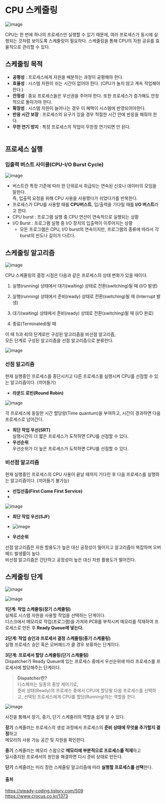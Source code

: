 # CPU 스케줄링
![image](https://github.com/dlrkdus/CS_STUDY/assets/99721126/8caf48af-eefe-4a60-8e78-645047780e0e)

CPU는 한 번에 하나의 프로세스만 실행할 수 있기 때문에, 여러 프로세스가 동시에 실행되는 것처럼 보이도록 스케줄링이 필요하다.
스케줄링을 통해 CPU의 자원 공유를 효율적으로 관리할 수 있다.

## 스케줄링 목적 

- **공평성** : 프로세스에게 자원을 배분하는 과정이 공평해야 한다.
- **효율성** : 시스템 자원이 쉬는 시간이 없어야 한다. (CPU가 놀지 않고 계속 작업해야한다.)
- **안정성** : 중요 프로세스들은 우선권을 주어야 한다. 또한 프로세스가 증가해도 안정적으로 돌아가야 한다.
- **확장성** : 시스템 자원이 늘어나는 경우 이 혜택이 시스템에 반영되어야한다.
- **반응 시간 보장** : 프로세스의 요구가 있을 경우 적절한 시간 안에 반응을 해줘야 한다.
- **무한 연기 방지** : 특정 프로세스의 작업이 무한정 연기되면 안 된다.<br><br>

## 프로세스 실행
### 입출력 버스트 사이클(CPU-I/O Burst Cycle)
![image](https://github.com/dlrkdus/CS_STUDY/assets/99721126/5b091c36-b2f7-4a11-8ac7-1e74fe811a93)

- 버스트란 특정 기준에 따라 한 단위로서 취급되는 연속된 신호나 데이터의 모임을 말한다.<br>
즉, 입출력 요청을 위해 CPU 사용을 사용했다가 쉬었다가를 반복한다.
- 프로세스가 CPU를 사용할 때를 **CPU버스트**, 입/출력을 기다릴 때를 **I/O 버스트**라고 한다.
- CPU burst : 프로그램 실행 중 CPU 연산이 연속적으로 실행되는 상황
- I/O Burst : 프로그램 실행 중 I/O 장치의 입출력이 이루어지는 상황
  - 모든 프로그램은 CPU, I/O burst의 연속이지만, 프로그램의 종류에 따라서 각 burst의 빈도나 길이가 다르다.


## 스케줄링 알고리즘 
![image](https://github.com/dlrkdus/CS_STUDY/assets/99721126/1d4aae07-214d-4711-ac40-6d681560327c)

CPU 스케줄링의 결정 시점은 다음과 같은 프로세스의 상태 변화가 있을 때이다.

1) 실행(running) 상태에서 대기(waiting) 상태로 전환(switching)될 때 (I/O 발생)

2) 실행(running) 상태에서 준비(ready) 상태로 전환(switching)될 때 (Interrupt 발생)

3) 대기(waiting) 상태에서 준비(ready) 상태로 전환(switching)될 때 (I/O 완료)

4) 종료(Terminated)될 때

이 때 1)과 4)의 단계로만 구성된 알고리즘을 비선점 알고리즘, <br>
모든 단계로 구성된 알고리즘을 선점 알고리즘으로 분류한다.

![image](https://github.com/dlrkdus/CS_STUDY/assets/99721126/ec608dd4-4eff-46fc-87d0-c374ae5966c4)

### 선점 알고리즘
 현재 실행중인 프로세스를 중단시키고 다른 프로세스를 실행시켜 CPU를 선점할 수 있는 알고리즘이다. (끼어들기)
 
 - **라운드 로빈(Round Robin)** <br>
 
 ![image](https://github.com/dlrkdus/CS_STUDY/assets/99721126/e5412df1-e57f-499b-8a61-293c05cee048)

   각 프로세스에 동일한 시간 할당량(Time quantum)을 부여하고, 시간이 경과하면 다음 프로세스로 넘어간다.
 - **최단 작업 우선(SRT)** <br>
   실행시간이 더 짧은 프로세스가 도착하면 CPU를 선점할 수 있다.
 - **우선순위** <br>
   우선순위가 더 높은 프로세스가 도착하면 CPU를 선점할 수 있다.
### 비선점 알고리즘 
  현재 실행중인 프로세스의 CPU 사용이 끝날 때까지 기다린 후 다음 프로세스를 실행하는 알고리즘이다. (끼어들기 불가능)

  - **선입선출(First Come First Service)**
  - 
   ![image](https://github.com/dlrkdus/CS_STUDY/assets/99721126/09c39e62-1ae4-4340-97fc-ece94df4af64)

  - **최단 작업 우선(SJF)**
  - 
    ![image](https://github.com/dlrkdus/CS_STUDY/assets/99721126/765dfdef-d03f-4f2f-8a95-0b3534374b8e)

  - **우선순위**

선점 알고리즘은 자원 할용도가 높은 대신 공정성이 떨어지고 알고리즘이 복잡하며 오버헤드 발생률이 높다.   <br>
비선점 알고리즘은 간단하고 공정성이 높은 대신 자원 활용도가 떨어진다.

## 스케줄링 단계
![image](https://github.com/dlrkdus/CS_STUDY/assets/99721126/8b04021a-d439-48fb-843d-cbe9e5cfcbb6)

![image](https://github.com/dlrkdus/CS_STUDY/assets/99721126/5a679b6d-8461-4b37-a34b-343facbe8acd)


**1단계: 작업 스케줄링(장기 스케줄링)** <br>
  실제로 시스템 자원을 사용할 작업을 선택하는 단계이다.<br>
  디스크에서 메모리로 작업(프로그램)을 가져와 PCB를 부착시켜 메모리를 적재하여 프로세스로 만든 후 **Ready Queue에 넣는다.** <br>
  
**2단계: 작업 승인과 프로세서 결정 스케줄링(중기 스케줄링)** <br>
  실행 프로세스 승인 혹은 오버헤드가 클 경우 보류하는 단계이다. <br>
  
**3단계: 프로세서 할당 스케줄링(단기 스케줄링)** <br>
   Dispatcher가 Ready Queue에 있는 프로세스 중에서 우선순위에 따라 프로세스를 프로세서에 할당해주는 단계이다.
   > **Dispatcher란?** <br>
   > 디스패처는 일종의 중앙 제어기로,<br>
   > 준비 상태(Ready)의 프로세스 중에서 CPU에 할당될 다음 프로세스를 선택하고, 선택된 프로세스에게 CPU를 할당(Running)하는 역할을 한다.

![image](https://github.com/dlrkdus/CS_STUDY/assets/99721126/0f95b9f1-04c9-4fb6-8f8c-0a939d0c8762)

사진을 통해서 장기, 중기, 단기 스케줄러의 역할을 쉽게 알 수 있다.<br>

**장기** 스케줄러는 프로세스의 생성 과정에서 프로세스의 **준비 상태에 무엇을 추가할지 결정**하고<br> 메모리의 사용 가능 공간 및 자원을 확인한다.<br>

**중기** 스케줄러는 메모리 스왑으로 **메모리에 부분적으로 프로세스를 적재**하고<br> 일시중지된 프로세서의 원인을 해결하면 다시 준비 상태로 만든다.<br>

**단기** 스케줄러는 미리 정한 스케줄링 알고리즘에 따라 **실행할 프로세스를 선택**한다.




#### 출처
https://steady-coding.tistory.com/509 <br>
https://www.crocus.co.kr/1373

  
